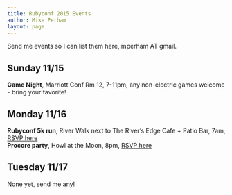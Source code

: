 ```yaml
---
title: Rubyconf 2015 Events
author: Mike Perham
layout: page
---
```


Send me events so I can list them here, mperham AT gmail.

## Sunday 11/15

**Game Night**, Marriott Conf Rm 12, 7-11pm, any non-electric games welcome - bring your favorite!

## Monday 11/16

**Rubyconf 5k run**, River Walk next to The River’s Edge Cafe + Patio Bar, 7am, <a href="https://rubyconf5k2015.eventbrite.com/">RSVP here</a><br/>
**Procore party**, Howl at the Moon, 8pm, <a href="http://procore.com/rubyconf">RSVP here</a>

## Tuesday 11/17

None yet, send me any!
